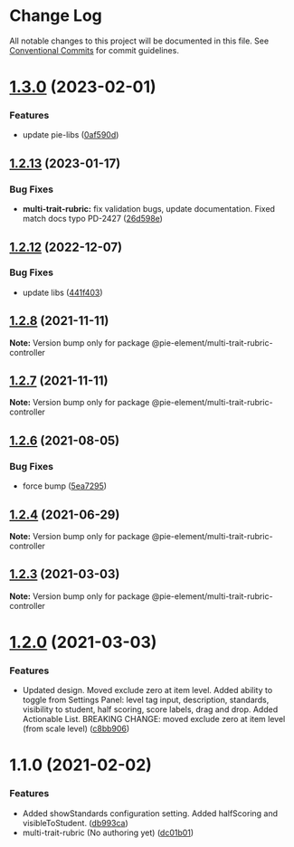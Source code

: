 # Change Log

All notable changes to this project will be documented in this file.
See [Conventional Commits](https://conventionalcommits.org) for commit guidelines.

# [1.3.0](https://github.com/pie-framework/pie-elements/compare/@pie-element/multi-trait-rubric-controller@1.2.13...@pie-element/multi-trait-rubric-controller@1.3.0) (2023-02-01)


### Features

* update pie-libs ([0af590d](https://github.com/pie-framework/pie-elements/commit/0af590d624f4b2c0af58039e935531cef52e2a86))





## [1.2.13](https://github.com/pie-framework/pie-elements/compare/@pie-element/multi-trait-rubric-controller@1.2.12...@pie-element/multi-trait-rubric-controller@1.2.13) (2023-01-17)


### Bug Fixes

* **multi-trait-rubric:** fix validation bugs, update documentation. Fixed match docs typo PD-2427 ([26d598e](https://github.com/pie-framework/pie-elements/commit/26d598e7a32d50ed176d566605bb6b4ebdc07a2c))





## [1.2.12](https://github.com/pie-framework/pie-elements/compare/@pie-element/multi-trait-rubric-controller@1.2.11...@pie-element/multi-trait-rubric-controller@1.2.12) (2022-12-07)


### Bug Fixes

* update libs ([441f403](https://github.com/pie-framework/pie-elements/commit/441f403870b7bec0d61fab58b8d93dbe0ead4c32))





## [1.2.8](https://github.com/pie-framework/pie-elements/compare/@pie-element/multi-trait-rubric-controller@1.2.6...@pie-element/multi-trait-rubric-controller@1.2.8) (2021-11-11)

**Note:** Version bump only for package @pie-element/multi-trait-rubric-controller





## [1.2.7](https://github.com/pie-framework/pie-elements/compare/@pie-element/multi-trait-rubric-controller@1.2.6...@pie-element/multi-trait-rubric-controller@1.2.7) (2021-11-11)

**Note:** Version bump only for package @pie-element/multi-trait-rubric-controller





## [1.2.6](https://github.com/pie-framework/pie-elements/compare/@pie-element/multi-trait-rubric-controller@1.2.4...@pie-element/multi-trait-rubric-controller@1.2.6) (2021-08-05)


### Bug Fixes

* force bump ([5ea7295](https://github.com/pie-framework/pie-elements/commit/5ea7295e4755fbc492a76e7ec69e5fc35b196919))





## [1.2.4](https://github.com/pie-framework/pie-elements/compare/@pie-element/multi-trait-rubric-controller@1.2.3...@pie-element/multi-trait-rubric-controller@1.2.4) (2021-06-29)

**Note:** Version bump only for package @pie-element/multi-trait-rubric-controller





## [1.2.3](https://github.com/pie-framework/pie-elements/compare/@pie-element/multi-trait-rubric-controller@1.2.0...@pie-element/multi-trait-rubric-controller@1.2.3) (2021-03-03)

**Note:** Version bump only for package @pie-element/multi-trait-rubric-controller





# [1.2.0](https://github.com/pie-framework/pie-elements/compare/@pie-element/multi-trait-rubric-controller@1.1.0...@pie-element/multi-trait-rubric-controller@1.2.0) (2021-03-03)


### Features

* Updated design. Moved exclude zero at item level. Added ability to toggle from Settings Panel: level tag input, description, standards, visibility to student, half scoring, score labels, drag and drop. Added Actionable List. BREAKING CHANGE: moved exclude zero at item level (from scale level) ([c8bb906](https://github.com/pie-framework/pie-elements/commit/c8bb9064712aae057b74dceba5928a19054b27eb))





# 1.1.0 (2021-02-02)


### Features

* Added showStandards configuration setting. Added halfScoring and visibleToStudent. ([db993ca](https://github.com/pie-framework/pie-elements/commit/db993ca))
* multi-trait-rubric (No authoring yet) ([dc01b01](https://github.com/pie-framework/pie-elements/commit/dc01b01))
